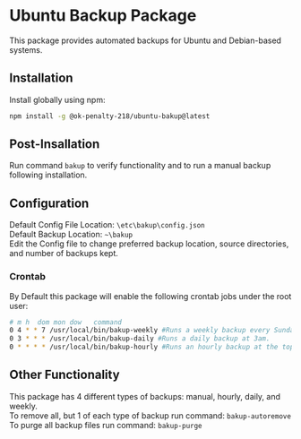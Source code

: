 # Ubuntu Backup Package
This package provides automated backups for Ubuntu and Debian-based systems.


## Installation
Install globally using npm:
```bash
npm install -g @ok-penalty-218/ubuntu-bakup@latest
```

## Post-Insallation
Run command ```bakup``` to verify functionality and to run a manual backup following installation.

## Configuration
Default Config File Location: ```\etc\bakup\config.json```<br>
Default Backup Location: ```~\bakup```<br>
Edit the Config file to change preferred backup location, source directories, and number of backups kept.

### Crontab
By Default this package will enable the following crontab jobs under the root user:
```bash
# m h  dom mon dow   command
0 4 * * 7 /usr/local/bin/bakup-weekly #Runs a weekly backup every Sunday at 4am.
0 3 * * * /usr/local/bin/bakup-daily #Runs a daily backup at 3am.
0 * * * * /usr/local/bin/bakup-hourly #Runs an hourly backup at the top of every hour. 
```

## Other Functionality
This package has 4 different types of backups: manual, hourly, daily, and weekly.<br>
To remove all, but 1 of each type of backup run command: ```bakup-autoremove```<br>
To purge all backup files run command: ```bakup-purge```
